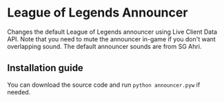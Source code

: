# League of Legends Announcer

Changes the default League of Legends announcer using Live Client Data API. Note that you need to mute the announcer in-game if you don't want overlapping sound.
The default announcer sounds are from SG Ahri.

## Installation guide

You can download the source code and run ```python announcer.pyw``` if needed.

